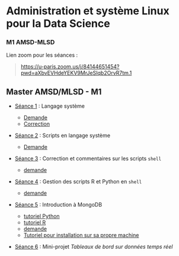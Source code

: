 # Administration et système Linux pour la Data Science

### M1 AMSD-MLSD

Lien zoom pour les séances : 

> <https://u-paris.zoom.us/j/84144651454?pwd=aXbvEVHdeYEKV9MrJeSIqb2OrvR7tm.1>


## Master AMSD/MLSD - M1

- [Séance 1](seance1) : Langage système
    - [Demande](seance1-demande)
    - [Correction](seance1-correction)

- [Séance 2](seance2) : Scripts en langage système
    - [Demande](seance2-demande)

- [Séance 3](seance3) : Correction et commentaires sur les scripts `shell`
    - [demande](seance3-demande)

- [Séance 4](seance4) : Gestion des scripts R et Python en `shell`
    - [demande](seance4-demande)

- [Séance 5](seance5) : Introduction à MongoDB
    - [tutoriel Python](seance5-python)
    - [tutoriel R](seance5-r)
    - [demande](seance5-demande)
    - [Tutoriel pour installation sur sa propre machine](../infos-mongo)

- [Séance 6](seance6) : Mini-projet *Tableaux de bord sur données temps réel*

<!--
-->

<!--
--- 3 séances projet : création VM + tout le reste
- Séance 3 : gestion des scripts R et python et début des demandes pour mini-projet
- Séance 3 : git ?
- Séance 4 : mongo
- séance 5 : 
- Séance 6 : 
-->

<!--
Lien vers une machine virtuelle opérationnelle :

<https://cloud.parisdescartes.fr/index.php/s/JbyzbEHAaFxLfSp>

A importer dans Virtual Box (ou autre logiciel de virtualisation)
-->